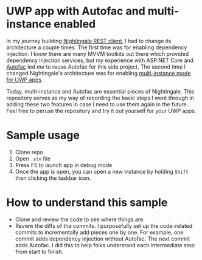 # UWP app with Autofac and multi-instance enabled

In my journey building [Nightingale REST client](https://github.com/jenius-apps/nightingale-rest-api-client), I had to change its architecture a couple times. The first time was for enabling dependency injection. I know there are many MVVM toolkits out there which provided dependency injection services, but my experience with ASP.NET Core and [Autofac](https://autofac.org/) led me to reuse Autofac for this side project. The second time I changed Nightingale's architecture was for enabling [multi-instance mode for UWP apps](https://docs.microsoft.com/en-us/windows/uwp/launch-resume/multi-instance-uwp). 

Today, multi-instance and Autofac are essential pieces of Nightingale. This repository serves as my way of recording the basic steps I went through in adding these two features in case I need to use them again in the future. Feel free to peruse the repository and try it out yourself for your UWP apps.

# Sample usage

1. Clone repo
1. Open `.sln` file
1. Press F5 to launch app in debug mode
1. Once the app is open, you can open a new instance by holding `Shift` then clicking the taskbar icon.

# How to understand this sample

- Clone and review the code to see where things are.
- Review the diffs of the commits. I purposefully set up the code-related commits to incrementally add pieces one by one. For example, one commit adds dependency injection without Autofac. The next commit adds Autofac. I did this to help folks understand each intermediate step from start to finish.
